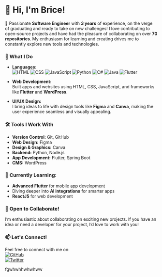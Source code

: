 # 👋 Hi, I'm Brice!

🚀 Passionate **Software Engineer** with **3 years** of experience, on the verge of graduating and ready to take on new challenges! I love contributing to open-source projects and have had the pleasure of collaborating on over **70 repositories**. My enthusiasm for learning and creating drives me to constantly explore new tools and technologies.

### 🌟 **What I Do**

- **Languages:**  
  ![HTML](https://img.shields.io/badge/-HTML-orange?style=flat-square&logo=html5&logoColor=white)
  ![CSS](https://img.shields.io/badge/-CSS-blue?style=flat-square&logo=css3&logoColor=white)
  ![JavaScript](https://img.shields.io/badge/-JavaScript-yellow?style=flat-square&logo=javascript&logoColor=white)
  ![Python](https://img.shields.io/badge/-Python-blue?style=flat-square&logo=python&logoColor=white)
  ![C#](https://img.shields.io/badge/-C%23-green?style=flat-square&logo=csharp&logoColor=white)
  ![Java](https://img.shields.io/badge/-Java-red?style=flat-square&logo=java&logoColor=white)
  ![Flutter](https://img.shields.io/badge/-Flutter-blue?style=flat-square&logo=flutter&logoColor=white)

- **Web Development:**  
  Built apps and websites using HTML, CSS, JavaScript, and frameworks like **Flutter** and **WordPress**.

- **UI/UX Design:**  
  I bring ideas to life with design tools like **Figma** and **Canva**, making the user experience seamless and visually appealing.

### 🛠 **Tools I Work With**
- **Version Control:** Git, GitHub
- **Web Design:** Figma
- **Design & Graphics:** Canva
- **Backend:** Python, Node.js
- **App Development:** Flutter, Spring Boot
- **CMS:** WordPress

### 🎯 **Currently Learning:**
- **Advanced Flutter** for mobile app development
- Diving deeper into **AI integrations** for smarter apps
- **ReactJS** for web development

### 🌱 **Open to Collaborate!**
I’m enthusiastic about collaborating on exciting new projects. If you have an idea or need a developer for your project, I’d love to work with you!

### 📫 **Let's Connect!**
Feel free to connect with me on:  
[![GitHub](https://img.shields.io/badge/-GitHub-black?style=flat-square&logo=github&logoColor=white)](https://github.com/irumvabric)  
[![Twitter](https://img.shields.io/badge/-Twitter-1da1f2?style=flat-square&logo=twitter&logoColor=white)](https://twitter.com/irumvabric)


fgwhwhhwhwhww